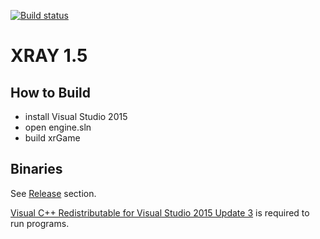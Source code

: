 [![Build status](https://ci.appveyor.com/api/projects/status/au84qs0smablpyh5?svg=true)](https://ci.appveyor.com/project/abramcumner/xray15)

XRAY 1.5
========

How to Build
------------

- install Visual Studio 2015
- open engine.sln
- build xrGame

Binaries
--------

See [Release](https://github.com/abramcumner/xray15/releases) section.

[Visual C++ Redistributable for Visual Studio 2015 Update 3](https://www.microsoft.com/ru-ru/download/details.aspx?id=53587) is required to run programs.
